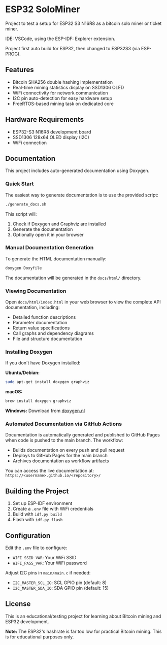 # ESP32 SoloMiner

Project to test a setup for ESP32 S3 N16R8 as a bitcoin solo miner or ticket miner.

IDE: VSCode, using the ESP-IDF: Explorer extension.

Project first auto build for ESP32, then changed to ESP32S3 (via ESP-PROG).

## Features

- Bitcoin SHA256 double hashing implementation
- Real-time mining statistics display on SSD1306 OLED
- WiFi connectivity for network communication
- I2C pin auto-detection for easy hardware setup
- FreeRTOS-based mining task on dedicated core

## Hardware Requirements

- ESP32-S3 N16R8 development board
- SSD1306 128x64 OLED display (I2C)
- WiFi connection

## Documentation

This project includes auto-generated documentation using Doxygen.

### Quick Start

The easiest way to generate documentation is to use the provided script:

```bash
./generate_docs.sh
```

This script will:
1. Check if Doxygen and Graphviz are installed
2. Generate the documentation
3. Optionally open it in your browser

### Manual Documentation Generation

To generate the HTML documentation manually:

```bash
doxygen Doxyfile
```

The documentation will be generated in the `docs/html/` directory.

### Viewing Documentation

Open `docs/html/index.html` in your web browser to view the complete API documentation, including:

- Detailed function descriptions
- Parameter documentation
- Return value specifications
- Call graphs and dependency diagrams
- File and structure documentation

### Installing Doxygen

If you don't have Doxygen installed:

**Ubuntu/Debian:**
```bash
sudo apt-get install doxygen graphviz
```

**macOS:**
```bash
brew install doxygen graphviz
```

**Windows:**
Download from [doxygen.nl](https://www.doxygen.nl/download.html)

### Automated Documentation via GitHub Actions

Documentation is automatically generated and published to GitHub Pages when code is pushed to the main branch. The workflow:
- Builds documentation on every push and pull request
- Deploys to GitHub Pages for the main branch
- Archives documentation as workflow artifacts

You can access the live documentation at: `https://<username>.github.io/<repository>/`

## Building the Project

1. Set up ESP-IDF environment
2. Create a `.env` file with WiFi credentials
3. Build with `idf.py build`
4. Flash with `idf.py flash`

## Configuration

Edit the `.env` file to configure:
- `WIFI_SSID_VAR`: Your WiFi SSID
- `WIFI_PASS_VAR`: Your WiFi password

Adjust I2C pins in `main/main.c` if needed:
- `I2C_MASTER_SCL_IO`: SCL GPIO pin (default: 8)
- `I2C_MASTER_SDA_IO`: SDA GPIO pin (default: 15)

## License

This is an educational/testing project for learning about Bitcoin mining and ESP32 development.

**Note:** The ESP32's hashrate is far too low for practical Bitcoin mining. This is for educational purposes only.